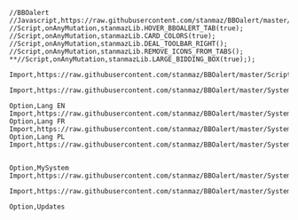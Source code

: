     //BBOalert
    //Javascript,https://raw.githubusercontent.com/stanmaz/BBOalert/master/Scripts/stanmazLib.js
    //Script,onAnyMutation,stanmazLib.HOVER_BBOALERT_TAB(true);
    //Script,onAnyMutation,stanmazLib.CARD_COLORS(true);
    //Script,onAnyMutation,stanmazLib.DEAL_TOOLBAR_RIGHT();
    //Script,onAnyMutation,stanmazLib.REMOVE_ICONS_FROM_TABS();
    **//Script,onAnyMutation,stanmazLib.LARGE_BIDDING_BOX(true););

    Import,https://raw.githubusercontent.com/stanmaz/BBOalert/master/Scripts/adblock.txt

    Import,https://raw.githubusercontent.com/stanmaz/BBOalert/master/Systems/stanmaz/my_scripts.md

    Option,Lang EN
    Import,https://raw.githubusercontent.com/stanmaz/BBOalert/master/Systems/stanmaz/lang_en.md
    Option,Lang FR
    Import,https://raw.githubusercontent.com/stanmaz/BBOalert/master/Systems/stanmaz/lang_fr.md
    Option,Lang PL
    Import,https://raw.githubusercontent.com/stanmaz/BBOalert/master/Systems/stanmaz/lang_pl.md


    Option,MySystem
    Import,https://raw.githubusercontent.com/stanmaz/BBOalert/master/Systems/stanmaz/my_system.md

    Import,https://raw.githubusercontent.com/stanmaz/BBOalert/master/Systems/stanmaz/against_overcalls.md

    Option,Updates

